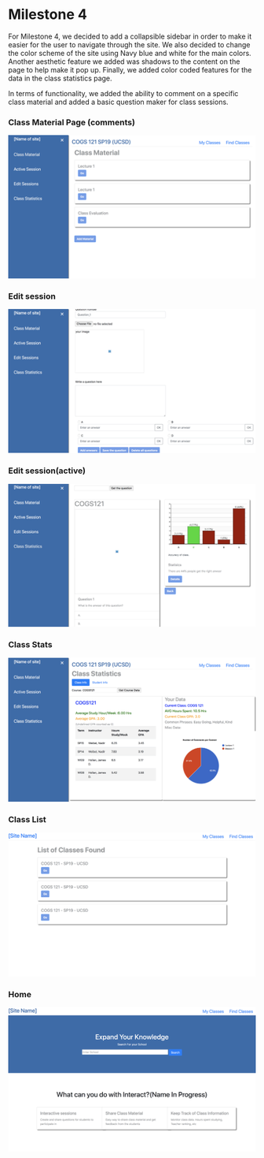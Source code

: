 # Milestone 4

For Milestone 4, we decided to add a collapsible sidebar in order to make it easier for the user to navigate through the site. We also decided to change the color scheme of the site using Navy blue and white for the main colors. Another aesthetic feature we added was shadows to the content on the page to help make it pop up. Finally, we added color coded features for the data in the class statistics page.

In terms of functionality, we added the ability to comment on a specific class material and added a basic question maker for class sessions.


### Class Material Page (comments)
![Picture1](/milestone_4_pictures/p1.png)


### Edit session 
![Picture2](/milestone_4_pictures/p2.png)

### Edit session(active) 
![Picture3](/milestone_4_pictures/p3.png)


### Class Stats
![Picture4](/milestone_4_pictures/p4.png)


### Class List
![Picture5](/milestone_4_pictures/p5.png)



### Home 
![Picture7](/milestone_4_pictures/p7.png)


